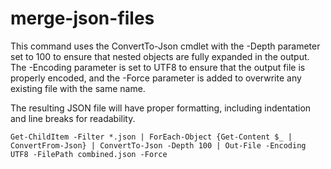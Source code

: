 # merge-json-files

This command uses the ConvertTo-Json cmdlet with the -Depth parameter set to 100 to ensure that nested objects are fully expanded in the output. The -Encoding parameter is set to UTF8 to ensure that the output file is properly encoded, and the -Force parameter is added to overwrite any existing file with the same name.

The resulting JSON file will have proper formatting, including indentation and line breaks for readability.


```
Get-ChildItem -Filter *.json | ForEach-Object {Get-Content $_ | ConvertFrom-Json} | ConvertTo-Json -Depth 100 | Out-File -Encoding UTF8 -FilePath combined.json -Force
```
